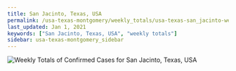 ```yaml
---
title: San Jacinto, Texas, USA
permalink: /usa-texas-montgomery/weekly_totals/usa-texas-san_jacinto-weekly_totals.html
last_updated: Jan 1, 2021
keywords: ["San Jacinto, Texas, USA", "weekly totals"]
sidebar: usa-texas-montgomery_sidebar
---
```


![Weekly Totals of Confirmed Cases for San Jacinto, Texas, USA](/covid_tracker/images/graphs/usa-texas-san_jacinto-weekly_totals_graph.png)
